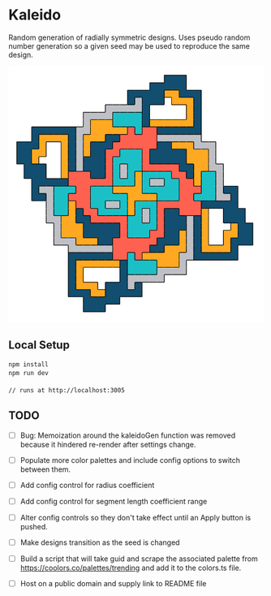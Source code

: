 # Kaleido

Random generation of radially symmetric designs. Uses pseudo random number generation so a given seed may be used to reproduce the same design.

![alt text](https://github.com/JoeTheDave/kaleido/blob/master/example.png)

## Local Setup

```sh
npm install
npm run dev

// runs at http://localhost:3005
```

## TODO

- [ ] Bug: Memoization around the kaleidoGen function was removed because it hindered re-render after settings change.

- [ ] Populate more color palettes and include config options to switch between them.
- [ ] Add config control for radius coefficient
- [ ] Add config control for segment length coefficient range
- [ ] Alter config controls so they don't take effect until an Apply button is pushed.
- [ ] Make designs transition as the seed is changed
- [ ] Build a script that will take guid and scrape the associated palette from https://coolors.co/palettes/trending and add it to the colors.ts file.
- [ ] Host on a public domain and supply link to README file
